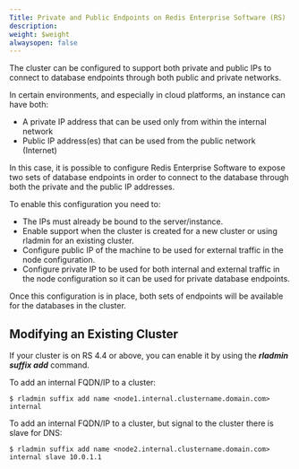 ```yaml
---
Title: Private and Public Endpoints on Redis Enterprise Software (RS)
description: 
weight: $weight
alwaysopen: false
---
```

The cluster can be configured to support both private and public IPs to
connect to database endpoints through both public and private networks.

In certain environments, and especially in cloud platforms, an instance
can have both:

- A private IP address that can be used only from within the internal
    network
- Public IP address(es) that can be used from the public network
    (Internet)

In this case, it is possible to configure Redis Enterprise Software to
expose two sets of database endpoints in order to connect to the
database through both the private and the public IP addresses.

To enable this configuration you need to:

- The IPs must already be bound to the server/instance.
- Enable support when the cluster is created for a new cluster or
    using rladmin for an existing cluster.
- Configure public IP of the machine to be used for external traffic
    in the node configuration.
- Configure private IP to be used for both internal and external
    traffic in the node configuration so it can be used for private
    database endpoints.

Once this configuration is in place, both sets of endpoints will be
available for the databases in the cluster.

## Modifying an Existing Cluster

If your cluster is on RS 4.4 or above, you can enable it by using the
***rladmin suffix add*** command.

To add an internal FQDN/IP to a cluster:

``` src
$ rladmin suffix add name <node1.internal.clustername.domain.com> internal
```

To add an internal FQDN/IP to a cluster, but signal to the cluster there
is slave for DNS:

``` src
$ rladmin suffix add name <node2.internal.clustername.domain.com> internal slave 10.0.1.1
```
